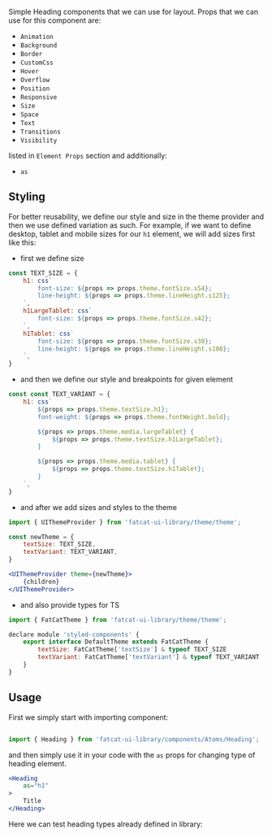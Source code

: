 Simple Heading components that we can use for layout. Props that we can use for this component are:

- `Animation`
- `Background`
- `Border`
- `CustomCss`
- `Hover`
- `Overflow`
- `Position`
- `Responsive`
- `Size`
- `Space`
- `Text`
- `Transitions`
- `Visibility`

listed in `Element Props` section and additionally:

- `as`


## 	Styling

For better reusability, we define our style and size in the theme provider and then we use defined variation as such. For example, if we want to define desktop, tablet and mobile sizes for our `h1` element, we will add sizes first like this:

- first we define size

```jsx
const TEXT_SIZE = {
	h1: css`
		font-size: ${props => props.theme.fontSize.s54};
		line-height: ${props => props.theme.lineHeight.s125};
	`,
	h1LargeTablet: css`
		font-size: ${props => props.theme.fontSize.s42};
	`,
	h1Tablet: css`
		font-size: ${props => props.theme.fontSize.s30};
		line-height: ${props => props.theme.lineHeight.s100};
	`,
}
```
- and then we define our style and breakpoints for given element

```jsx
const const TEXT_VARIANT = {
	h1: css`
		${props => props.theme.textSize.h1};
		font-weight: ${props => props.theme.fontWeight.bold};

		${props => props.theme.media.largeTablet} {
			${props => props.theme.textSize.h1LargeTablet};
		}

		${props => props.theme.media.tablet} {
			${props => props.theme.textSize.h1Tablet};
		}
	`,
}
```

- and after we add sizes and styles to the theme

```jsx
import { UIThemeProvider } from 'fatcat-ui-library/theme/theme';

const newTheme = {
	textSize: TEXT_SIZE,
	textVariant: TEXT_VARIANT,
}

<UIThemeProvider theme={newTheme}>
	{children}
</UIThemeProvider>
```

- and also provide types for TS

```jsx
import { FatCatTheme } from 'fatcat-ui-library/theme/theme';

declare module 'styled-components' {
	export interface DefaultTheme extends FatCatTheme {
		textSize: FatCatTheme['textSize'] & typeof TEXT_SIZE
		textVariant: FatCatTheme['textVariant'] & typeof TEXT_VARIANT
	}
}
```

## Usage 

First we simply start with importing component:

```jsx

import { Heading } from 'fatcat-ui-library/components/Atoms/Heading';

```

and then simply use it in your code with the `as` props for changing type of heading element.

```jsx
<Heading
	as="h1"
>
	Title
</Heading>

```

Here we can test heading types already defined in library:
